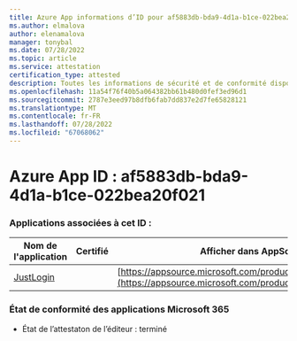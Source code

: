 ```yaml
---
title: Azure App informations d’ID pour af5883db-bda9-4d1a-b1ce-022bea20f021
ms.author: elmalova
author: elenamalova
manager: tonybal
ms.date: 07/28/2022
ms.topic: article
ms.service: attestation
certification_type: attested
description: Toutes les informations de sécurité et de conformité disponibles pour af5883db-bda9-4d1a-b1ce-022bea20f021.
ms.openlocfilehash: 11a54f76f40b5a064382bb61b480d0fef3ed96d1
ms.sourcegitcommit: 2787e3eed97b8dfb6fab7dd837e2d7fe65828121
ms.translationtype: MT
ms.contentlocale: fr-FR
ms.lasthandoff: 07/28/2022
ms.locfileid: "67068062"
---
```

# <a name="azure-app-id-af5883db-bda9-4d1a-b1ce-022bea20f021"></a>Azure App ID : af5883db-bda9-4d1a-b1ce-022bea20f021


### <a name="apps-associated-with-this-id"></a>Applications associées à cet ID :
| **Nom de l'application** | **Certifié** | **Afficher dans AppSource** |
|--------------|---------------|-----------------------|
| [JustLogin](../forward/WA200004314.md) |  | [https://appsource.microsoft.com/product/office/WA200004314](https://appsource.microsoft.com/product/office/WA200004314) |

### <a name="microsoft-365-app-compliance-status"></a>État de conformité des applications Microsoft 365
- État de l’attestaton de l’éditeur : terminé
